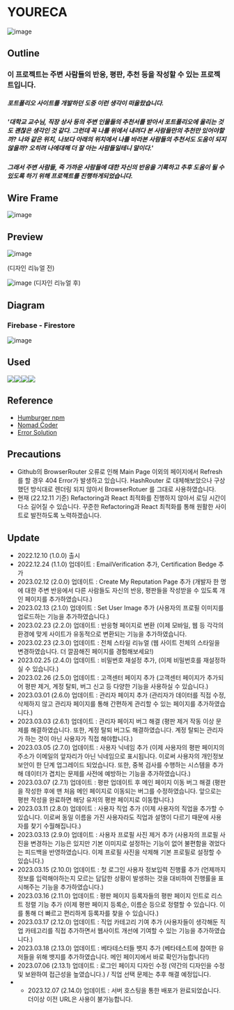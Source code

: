 # YOURECA
![image](https://github.com/JunhOpportunity/Responses-Chat/assets/89464762/a2bec1d5-bd47-4f6f-b285-d1bfea0aedbf)


## Outline
### 이 프로젝트는 주변 사람들의 반응, 평판, 추천 등을 작성할 수 있는 프로젝트입니다.
##### 포트폴리오 사이트를 개발하던 도중 이런 생각이 떠올랐습니다. 
##### '대학교 교수님, 직장 상사 등의 주변 인물들의 추천서를 받아서 포트폴리오에 올리는 것도 괜찮은 생각인 것 같다. 그런데 꼭 나를 위에서 내려다 본 사람들만의 추천만 있어야할까? 나와 같은 위치, 나보다 아래의 위치에서 나를 바라본 사람들의 추천서도 도움이 되지 않을까? 오히려 나에대해 더 잘 아는 사람들일테니 말이다.'
##### 그래서 주변 사람들, 즉 가까운 사람들에 대한 자신의 반응을 기록하고 추후 도움이 될 수 있도록 하기 위해 프로젝트를 진행하게되었습니다.


## Wire Frame
![image](https://user-images.githubusercontent.com/89464762/207522425-95653488-4e8b-4de3-88b3-38e9ceb7885a.png)


## Preview
![image](https://user-images.githubusercontent.com/89464762/207521709-d00287c2-86d4-4897-b464-4d56906a9336.png)

(디자인 리뉴얼 전)

![image](https://github.com/JunhOpportunity/Responses-Chat/assets/89464762/c46ffd1f-c5ee-4574-8448-58aed3514c24)
(디자인 리뉴얼 후)

## Diagram
### Firebase - Firestore
![image](https://github.com/JunhOpportunity/youreca/assets/89464762/e30a871d-bfd5-4630-afa1-3f80e3cd5b18)


## Used
<img src="https://img.shields.io/badge/Firebase-FFCA28?style=for-the-badge&logo=firebase&logoColor=white"><img src="https://img.shields.io/badge/Javascript-F7DF1E?style=for-the-badge&logo=Javascript&logoColor=white"><img src="https://img.shields.io/badge/React-61DAFB?style=for-the-badge&logo=React&logoColor=white"><img src="https://img.shields.io/badge/Notion-000000?style=for-the-badge&logo=Notion&logoColor=white">

## Reference
* [Humburger npm](https://github.com/luukdv/hamburger-react)
* [Nomad Coder](https://nomadcoders.co/nwitter/lobby)
* [Error Solution](https://velog.io/@junhopportunity)

## Precautions
* Github의 BrowserRouter 오류로 인해 Main Page 이외의 페이지에서 Refresh를 할 경우 404 Error가 발생하고 있습니다. HashRouter 로 대체해보았으나 구상했던 방식대로 렌더링 되지 않아서 BrowserRotuer 를 그대로 사용하였습니다.
* 현재 (22.12.11 기준) Refactoring과 React 최적화를 진행하지 않아서 로딩 시간이 다소 길어질 수 있습니다. 꾸준한 Refactoring과 React 최적화를 통해 원활한 사이트로 발전하도록 노력하겠습니다.

## Update
* 2022.12.10 (1.0.0) 출시
* 2022.12.24 (1.1.0) 업데이트 : EmailVerification 추가, Certification Bedge 추가
* 2023.02.12 (2.0.0) 업데이트 : Create My Reputation Page 추가 (개발자 한 명에 대한 주변 반응에서 다른 사람들도 자신의 반응, 평판들을 작성받을 수 있도록 개인 페이지를 추가하였습니다.)
* 2023.02.13 (2.1.0) 업데이트 : Set User Image 추가 (사용자의 프로필 이미지를 업로드하는 기능을 추가하였습니다.)
* 2023.02.23 (2.2.0) 업데이트 : 반응형 페이지로 변환 (이제 모바일, 웹 등 각각의 환경에 맞게 사이트가 유동적으로 변환되는 기능을 추가하였습니다.
* 2023.02.23 (2.3.0) 업데이트 : 전체 스타일 리뉴얼 (웹 사이트 전체의 스타일을 변경하였습니다. 더 깔끔해진 페이지를 경험해보세요!)
* 2023.02.25 (2.4.0) 업데이트 : 비밀번호 재설정 추가,  (이제 비밀번호를 재설정하실 수 있습니다.)
* 2023.02.26 (2.5.0) 업데이트 : 고객센터 페이지 추가 (고객센터 페이지가 추가되어 평판 제거, 계정 탈퇴, 버그 신고 등 다양한 기능을 사용하실 수 있습니다.)
* 2023.03.01 (2.6.0) 업데이트 : 관리자 페이지 추가 (관리자가 데이터를 직접 수정, 삭제하지 않고 관리자 페이지를 통해 간편하게 관리할 수 있는 페이지를 추가하였습니다.)
* 2023.03.03 (2.6.1) 업데이트 : 관리자 페이지 버그 해결 (평판 제거 작동 이상 문제를 해결하였습니다. 또한, 계정 탈퇴 버그도 해결하였습니다. 계정 탈퇴는 관리자가 하는 것이 아닌 사용자가 직접 해야합니다.)
* 2023.03.05 (2.7.0) 업데이트 : 사용자 닉네임 추가 (이제 사용자의 평판 페이지의 주소가 이메일의 앞자리가 아닌 닉네임으로 표시됩니다. 이로써 사용자의 개인정보 보안이 한 단계 업그레이드 되었습니다. 또한, 중복 검사를 수행하는 시스템을 추가해 데이터가 겹치는 문제를 사전에 예방하는 기능을 추가하였습니다.)
* 2023.03.07 (2.7.1) 업데이트 : 평판 업데이트 후 메인 페이지 이동 버그 해결 (평판을 작성한 후에 맨 처음 메인 페이지로 이동되는 버그를 수정하였습니다. 앞으로는 평판 작성을 완료하면 해당 유저의 평판 페이지로 이동합니다.)
* 2023.03.11 (2.8.0) 업데이트 : 사용자 직업 추가 (이제 사용자의 직업을 추가할 수 있습니다. 이로써 동일 이름을 가진 사용자라도 직업과 설명이 다르기 때문에 사용자를 찾기 수월해집니다.)
* 2023.03.13 (2.9.0) 업데이트 : 사용자 프로필 사진 제거 추가 (사용자의 프로필 사진을 변경하는 기능은 있지만 기본 이미지로 설정하는 기능이 없어 불편함을 겪었다는 피드백을 반영하였습니다. 이제 프로필 사진을 삭제해 기본 프로필로 설정할 수 있습니다.)
* 2023.03.15 (2.10.0) 업데이트 : 첫 로그인 사용자 정보입력 진행률 추가 (언제까지 정보를 입력해야하는지 모르는 답답한 상황이 발생하는 것을 대비하여 진행률을 표시해주는 기능을 추가하였습니다.)
* 2023.03.16 (2.11.0) 업데이트 : 평판 페이지 등록자들의 평판 페이지 인트로 리스트 정렬 기능 추가 (이제 평판 페이지 등록순, 이름순 등으로 정렬할 수 있습니다. 이를 통해 더 빠르고 편리하게 등록자를 찾을 수 있습니다.)
* 2023.03.17 (2.12.0) 업데이트 : 직업 카테고리 기여 추가 (사용자들이 생각해둔 직업 카테고리를 직접 추가하면서 웹사이트 개선에 기여할 수 있는 기능을 추가하였습니다.)
* 2023.03.18 (2.13.0) 업데이트 : 베타테스터들 뱃지 추가 (베타테스트에 참여한 유저들을 위해 뱃지를 추가하였습니다. 메인 페이지에서 바로 확인가능합니다!)
* 2023.07.06 (2.13.1) 업데이트 : 로그인 페이지 디자인 수정 (약간의 디자인을 수정 및 보완하여 접근성을 높였습니다.) / 직업 선택 문제는 추후 해결 예정입니다.
* * 2023.12.07 (2.14.0) 업데이트 : 서버 호스팅을 통한 배포가 완료되었습니다. 더이상 이전 URL은 사용이 불가능합니다.
